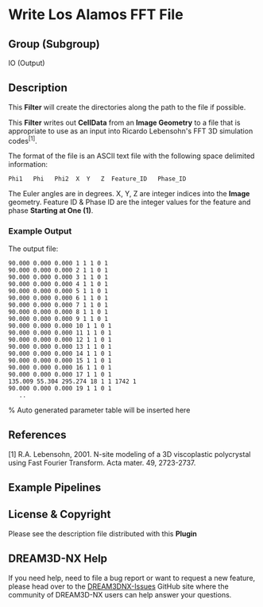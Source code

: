 # Write Los Alamos FFT File

## Group (Subgroup)

IO (Output)

## Description

This **Filter** will create the directories along the path to the file if possible.

This **Filter** writes out **CellData** from an **Image Geometry** to a file that is appropriate to use as an input into Ricardo Lebensohn's FFT 3D simulation codes<sup>[1]</sup>.

The format of the file is an ASCII text file with the following space delimited information:

    Phi1   Phi   Phi2  X  Y   Z  Feature_ID   Phase_ID

The Euler angles are in degrees. X, Y, Z are integer indices into the **Image** geometry. Feature ID & Phase ID are the integer values for the feature and phase **Starting at One (1)**.

### Example Output

The output file:

    90.000 0.000 0.000 1 1 1 0 1
    90.000 0.000 0.000 2 1 1 0 1 
    90.000 0.000 0.000 3 1 1 0 1  
    90.000 0.000 0.000 4 1 1 0 1
    90.000 0.000 0.000 5 1 1 0 1  
    90.000 0.000 0.000 6 1 1 0 1
    90.000 0.000 0.000 7 1 1 0 1
    90.000 0.000 0.000 8 1 1 0 1
    90.000 0.000 0.000 9 1 1 0 1  
    90.000 0.000 0.000 10 1 1 0 1
    90.000 0.000 0.000 11 1 1 0 1 
    90.000 0.000 0.000 12 1 1 0 1  
    90.000 0.000 0.000 13 1 1 0 1
    90.000 0.000 0.000 14 1 1 0 1  
    90.000 0.000 0.000 15 1 1 0 1
    90.000 0.000 0.000 16 1 1 0 1
    90.000 0.000 0.000 17 1 1 0 1
    135.009 55.304 295.274 18 1 1 1742 1 
    90.000 0.000 0.000 19 1 1 0 1 
       ..  

% Auto generated parameter table will be inserted here

## References

[1] R.A. Lebensohn, 2001. N-site modeling of a 3D viscoplastic polycrystal using Fast Fourier Transform. Acta mater. 49, 2723-2737.

## Example Pipelines

## License & Copyright

Please see the description file distributed with this **Plugin**

## DREAM3D-NX Help

If you need help, need to file a bug report or want to request a new feature, please head over to the [DREAM3DNX-Issues](https://github.com/BlueQuartzSoftware/DREAM3DNX-Issues/discussions) GitHub site where the community of DREAM3D-NX users can help answer your questions.
